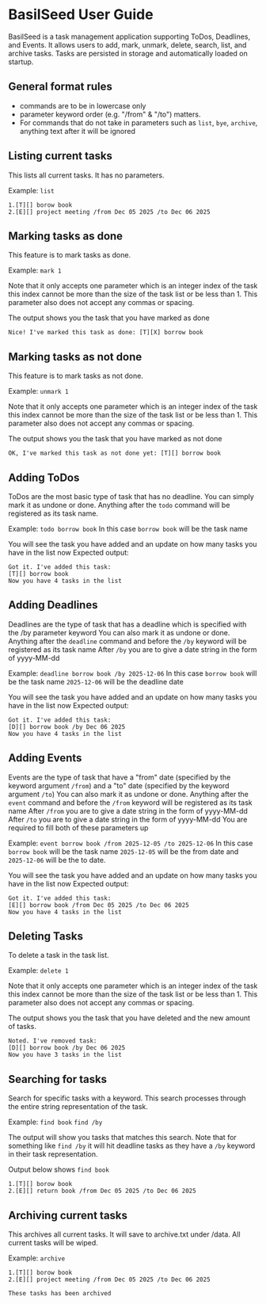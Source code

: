 # BasilSeed User Guide

BasilSeed is a task management application supporting ToDos, Deadlines, and Events. It allows users to add, mark, 
unmark, delete, search, list, and archive tasks. Tasks are persisted in storage and automatically loaded on startup.

## General format rules
- commands are to be in lowercase only
- parameter keyword order (e.g. "/from" & "/to") matters.
- For commands that do not take in parameters such as `list`, `bye`, `archive`,
anything text after it will be ignored

## Listing current tasks

This lists all current tasks. 
It has no parameters.

Example: `list`

```
1.[T][] borow book
2.[E][] project meeting /from Dec 05 2025 /to Dec 06 2025
```

## Marking tasks as done

This feature is to mark tasks as done.

Example: `mark 1`

Note that it only accepts one parameter which is an integer index of the task
this index cannot be more than the size of the task list or be less than 1.
This parameter also does not accept any commas or spacing.


The output shows you the task that you have marked as done

```
Nice! I've marked this task as done: [T][X] borrow book
```

## Marking tasks as not done

This feature is to mark tasks as not done.

Example: `unmark 1`

Note that it only accepts one parameter which is an integer index of the task
this index cannot be more than the size of the task list or be less than 1.
This parameter also does not accept any commas or spacing.


The output shows you the task that you have marked as not done

```
OK, I've marked this task as not done yet: [T][] borrow book
```

## Adding ToDos

ToDos are the most basic type of task that has no deadline.
You can simply mark it as undone or done.
Anything after the `todo` command will be registered as its task name.

Example: `todo borrow book`
In this case `borrow book` will be the task name


You will see the task you have added and an update on how many tasks you have in the list now
Expected output:
```
Got it. I've added this task:
[T][] borrow book
Now you have 4 tasks in the list
```

## Adding Deadlines

Deadlines are the type of task that has a deadline which is specified with the /by parameter keyword
You can also mark it as undone or done.
Anything after the `deadline` command and before the `/by` keyword will be registered as its task name
After `/by` you are to give a date string in the form of yyyy-MM-dd

Example: `deadline borrow book /by 2025-12-06`
In this case `borrow book` will be the task name
`2025-12-06` will be the deadline date

You will see the task you have added and an update on how many tasks you have in the list now
Expected output:
```
Got it. I've added this task:
[D][] borrow book /by Dec 06 2025
Now you have 4 tasks in the list
```

## Adding Events

Events are the type of task that have a "from" date (specified by the keyword argument `/from`) 
and a "to" date (specified by the keyword argument `/to`)
You can also mark it as undone or done.
Anything after the `event` command and before the `/from` keyword will be registered as its task name
After `/from` you are to give a date string in the form of yyyy-MM-dd
After `/to` you are to give a date string in the form of yyyy-MM-dd
You are required to fill both of these parameters up

Example: `event borrow book /from 2025-12-05 /to 2025-12-06`
In this case `borrow book` will be the task name
`2025-12-05` will be the from date and `2025-12-06` will be the to date.

You will see the task you have added and an update on how many tasks you have in the list now
Expected output:
```
Got it. I've added this task:
[E][] borrow book /from Dec 05 2025 /to Dec 06 2025
Now you have 4 tasks in the list
```

## Deleting Tasks

To delete a task in the task list.

Example: `delete 1`

Note that it only accepts one parameter which is an integer index of the task
this index cannot be more than the size of the task list or be less than 1.
This parameter also does not accept any commas or spacing.


The output shows you the task that you have deleted and the new amount of tasks.

```
Noted. I've removed task:
[D][] borrow book /by Dec 06 2025
Now you have 3 tasks in the list
```

## Searching for tasks

Search for specific tasks with a keyword.
This search processes through the entire string representation of the task.

Example: `find book`
`find /by`

The output will show you tasks that matches this search.
Note that for something like `find /by` it will hit deadline tasks as they have a `/by` keyword 
in their task representation.

Output below shows `find book`
```
1.[T][] borow book
2.[E][] return book /from Dec 05 2025 /to Dec 06 2025
```

## Archiving current tasks

This archives all current tasks.
It will save to archive.txt under /data.
All current tasks will be wiped.

Example: `archive`

```
1.[T][] borow book
2.[E][] project meeting /from Dec 05 2025 /to Dec 06 2025

These tasks has been archived
```